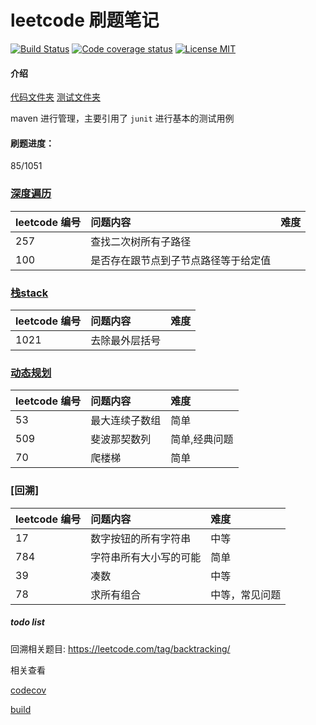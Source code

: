 # leetcode 刷题笔记

<p align="center">

[![Build Status](https://travis-ci.org/songjiang951130/leetcode.svg?branch=master)](https://travis-ci.org/songjiang951130/leetcode)
[![Code coverage status](https://img.shields.io/codecov/c/github/songjiang951130/leetcode.svg?style=flat-square)](http://codecov.io/github/songjiang951130/leetcode)
[![License MIT](https://img.shields.io/badge/license-MIT-blue.svg?style=flat-square)](https://github.com/songjiang951130/leetcode/blob/master/LICENSE)
</p>

#### 介绍
[代码文件夹](/src/main/java)
[测试文件夹](/src/test/java)

maven 进行管理，主要引用了 ```junit``` 进行基本的测试用例

#### 刷题进度：
85/1051

### [深度遍历](/com/github/songjiang951130/leetcode/com.github.songjiang951130.leetcode.dfs)

| leetcode 编号 |问题内容      | 难度  | 
|:----------|:-------------|:---|
| 257 |  查找二次树所有子路径 | |
| 100 |  是否存在跟节点到子节点路径等于给定值   |  |


### [栈stack](/com/github/songjiang951130/leetcode/com.github.songjiang951130.leetcode.stack)

| leetcode 编号 |问题内容      | 难度| 
|:----------|:-------------|:---|
| 1021 |  去除最外层括号 | |

### [动态规划](/com/github/songjiang951130/leetcode/com.github.songjiang951130.leetcode.dp)

| leetcode 编号 |问题内容      | 难度|
|:----------|:-------------|:----|
|53|最大连续子数组|简单|
|509|斐波那契数列|简单,经典问题|
|70|爬楼梯|简单|

### [回溯]
| leetcode 编号 |问题内容      | 难度|
|:----------|:-------------|:----|
| 17 | 数字按钮的所有字符串| 中等|
| 784 | 字符串所有大小写的可能| 简单|
| 39 | 凑数| 中等|
|78  |求所有组合|中等，常见问题|



##### todo list
回溯相关题目:
https://leetcode.com/tag/backtracking/

相关查看

[codecov](https://codecov.io/gh/songjiang951130/leetcode)

[build](https://travis-ci.org/songjiang951130/leetcode)



